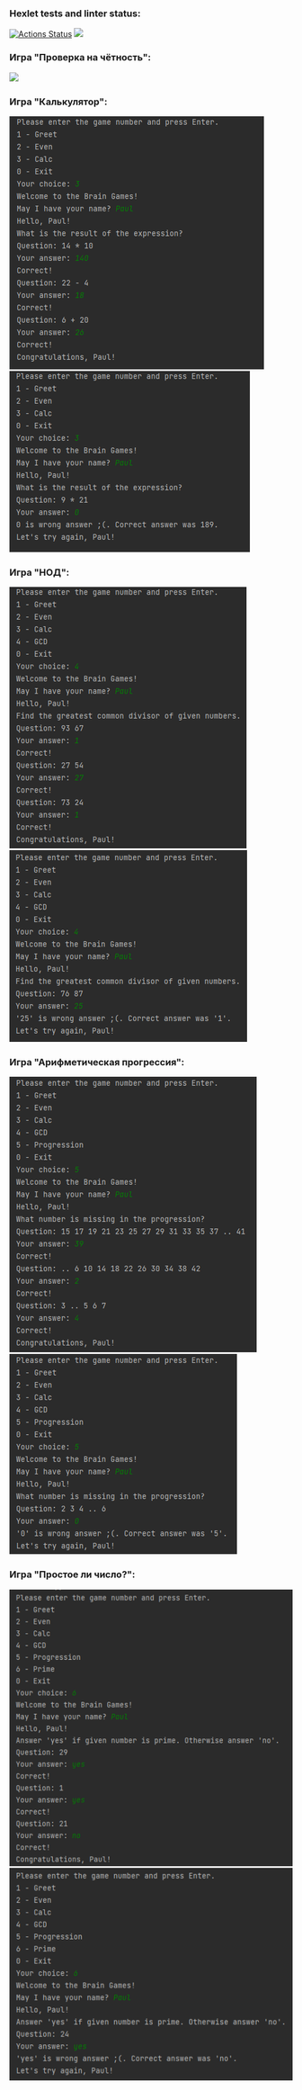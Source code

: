 ### Hexlet tests and linter status:
[![Actions Status](https://github.com/Phareala/java-project-61/workflows/hexlet-check/badge.svg)](https://github.com/Phareala/java-project-61/actions)
<a href="https://codeclimate.com/github/Phareala/java-project-61/maintainability"><img src="https://api.codeclimate.com/v1/badges/3630025a9ad4faba4adc/maintainability" /></a>
### Игра "Проверка на чётность":
<a href="https://asciinema.org/a/Nj4cjKpKg6vAkHQb1eMH35qrk" target="_blank"><img src="https://asciinema.org/a/Nj4cjKpKg6vAkHQb1eMH35qrk.svg" /></a>
### Игра "Калькулятор":
![img.png](img.png)
![img_1.png](img_1.png)
### Игра "НОД":
![img_2.png](img_2.png)
![img_3.png](img_3.png)
### Игра "Арифметическая прогрессия":
![img_4.png](img_4.png)
![img_5.png](img_5.png)
### Игра "Простое ли число?":
![img_6.png](img_6.png)
![img_7.png](img_7.png)